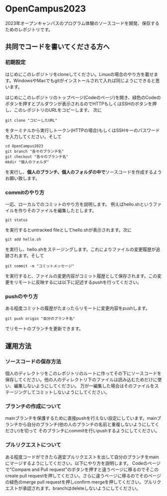 # OpenCampus2023
2023年オープンキャンパスのプログラム体験のソースコードを開発、保存するためのレポジトリです。

## 共同でコードを書いてくださる方へ
### 初期設定
はじめにこのレポジトリをcloneしてください。Linuxの場合のやり方を載せます。WindowsやMacでもgitがインストールされて入れば同じようにできると思います。

はじめにこのレポジトリのトップページ(Codeのページ)を開き、緑色のCodeのボタンを押すとプルダウンが表示されるのでHTTPもしくはSSHのボタンを押し、このレポジトリのURLをコピーします。
次に
```
git clone "コピーしたURL" 
```
をターミナルから実行しトークン(HTTPの場合)もしくはSSHキーのパスワードを入力してください。そして
```
cd OpenCampus2023
git branch "各々のブランチ名"
git checkout "各々のブランチ名"
mkdir "個人のフォルダ"
```
を実行し、**個人のブランチ、個人のフォルダの中で**ソースコードを作成するようお願い致します。
### commitのやり方
一応、ローカルでのコミットのやり方を説明します。
例えばhello.shというファイルを作りそのファイルを編集したとします。
```
git status
```
を実行するとuntracked fileとしてhello.shが表示されます。次に
```
git add hello.sh
```
を実行し、hello.shをステージングします。これによりファイルの変更履歴が追跡されます。そして
```
git commit -m "コミットメッセージ"
```
を実行すると、ファイルの変更内容がコミット履歴として保存されます。この変更をリモートに反映するには以下に記述するpushを行ってください。

### pushのやり方
ある程度コミットの履歴がたまったらリモートに変更内容をpushします。
```
git push origin "自分のブランチ名"
```
でリモートのブランチを更新できます。

## 運用方法

### ソースコードの保存方法
個人のディレクトリをこのレポジトリのルートに作ってその下にソースコードを保存してください。他の人のディレクトリ下のファイルは読み込むためだけに使い、編集しないようにしてください。
万が一編集した場合はそのファイルをステージングしてコミットしないようにしてください。

### ブランチの作成について
mainブランチを保護するために直接pushを行えない設定にしています。mainブランチから自分のブランチ(他の人のブランチの名前と重複しないようにしてください)を切って
そのブランチにcommitを行いpushするようにしてください。

### プルリクエストについて
ある程度コードができたら適宜プルリクエストを出して自分のブランチをmainにマージするようにしてください。以下にやり方を説明します。
Codeのページで"Compare and Pull request"のボタンを押すと違うページに移るのでそこのcreate pull requestを押してください。さらに違うページに移るのでそのページの緑色のmerge pull requestを押しconfirm mergeを押してください。プルリクエストが承認されます。branchはdeleteしないようにしてください。
